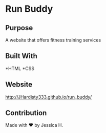 # Run Buddy

## Purpose
A website that offers fitness training services

## Built With
*HTML
*CSS

## Website
http://JHardisty333.github.io/run_buddy/

## Contribution
Made with ❤️ by Jessica H. 
